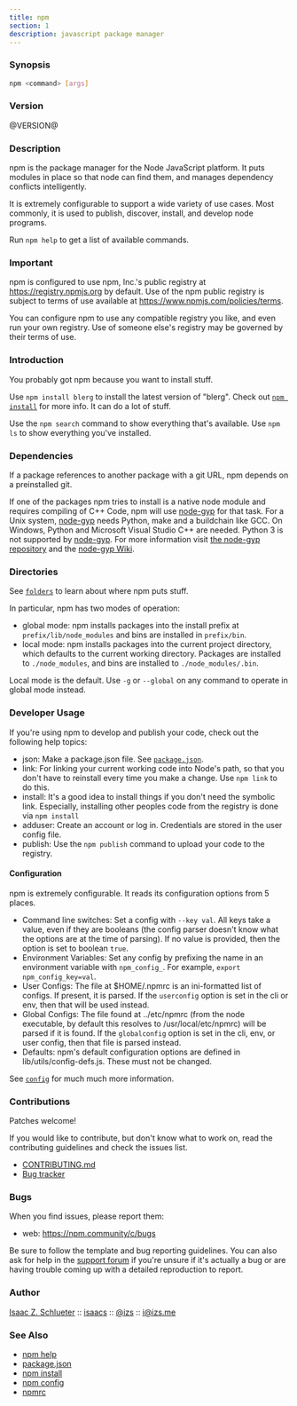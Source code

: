 ```yaml
---
title: npm
section: 1
description: javascript package manager
---
```


### Synopsis

```bash
npm <command> [args]
```

### Version

@VERSION@

### Description

npm is the package manager for the Node JavaScript platform.  It puts
modules in place so that node can find them, and manages dependency
conflicts intelligently.

It is extremely configurable to support a wide variety of use cases.
Most commonly, it is used to publish, discover, install, and develop node
programs.

Run `npm help` to get a list of available commands.

### Important

npm is configured to use npm, Inc.'s public registry at
https://registry.npmjs.org by default. Use of the npm public registry is
subject to terms of use available at https://www.npmjs.com/policies/terms.

You can configure npm to use any compatible registry you like, and even run
your own registry. Use of someone else's registry may be governed by their
terms of use.

### Introduction

You probably got npm because you want to install stuff.

Use `npm install blerg` to install the latest version of "blerg".  Check out
[`npm install`](/commands/npm-install) for more info.  It can do a lot of stuff.

Use the `npm search` command to show everything that's available.
Use `npm ls` to show everything you've installed.

### Dependencies

If a package references to another package with a git URL, npm depends
on a preinstalled git.

If one of the packages npm tries to install is a native node module and
requires compiling of C++ Code, npm will use
[node-gyp](https://github.com/nodejs/node-gyp) for that task.
For a Unix system, [node-gyp](https://github.com/nodejs/node-gyp)
needs Python, make and a buildchain like GCC. On Windows,
Python and Microsoft Visual Studio C++ are needed. Python 3 is
not supported by [node-gyp](https://github.com/nodejs/node-gyp).
For more information visit
[the node-gyp repository](https://github.com/nodejs/node-gyp) and
the [node-gyp Wiki](https://github.com/nodejs/node-gyp/wiki).

### Directories

See [`folders`](/configuring-npm/folders) to learn about where npm puts stuff.

In particular, npm has two modes of operation:

* global mode:
  npm installs packages into the install prefix at
  `prefix/lib/node_modules` and bins are installed in `prefix/bin`.
* local mode:
  npm installs packages into the current project directory, which
  defaults to the current working directory.  Packages are installed to
  `./node_modules`, and bins are installed to `./node_modules/.bin`.

Local mode is the default.  Use `-g` or `--global` on any command to
operate in global mode instead.

### Developer Usage

If you're using npm to develop and publish your code, check out the
following help topics:

* json:
  Make a package.json file.  See [`package.json`](/configuring-npm/package-json).
* link:
  For linking your current working code into Node's path, so that you
  don't have to reinstall every time you make a change.  Use
  `npm link` to do this.
* install:
  It's a good idea to install things if you don't need the symbolic link.
  Especially, installing other peoples code from the registry is done via
  `npm install`
* adduser:
  Create an account or log in.  Credentials are stored in the
  user config file.
* publish:
  Use the `npm publish` command to upload your code to the registry.

#### Configuration

npm is extremely configurable.  It reads its configuration options from
5 places.

* Command line switches:
  Set a config with `--key val`.  All keys take a value, even if they
  are booleans (the config parser doesn't know what the options are at
  the time of parsing).  If no value is provided, then the option is set
  to boolean `true`.
* Environment Variables:
  Set any config by prefixing the name in an environment variable with
  `npm_config_`.  For example, `export npm_config_key=val`.
* User Configs:
  The file at $HOME/.npmrc is an ini-formatted list of configs.  If
  present, it is parsed.  If the `userconfig` option is set in the cli
  or env, then that will be used instead.
* Global Configs:
  The file found at ../etc/npmrc (from the node executable, by default
  this resolves to /usr/local/etc/npmrc) will be parsed if it is found.
  If the `globalconfig` option is set in the cli, env, or user config,
  then that file is parsed instead.
* Defaults:
  npm's default configuration options are defined in
  lib/utils/config-defs.js.  These must not be changed.

See [`config`](/using-npm/config) for much much more information.

### Contributions

Patches welcome!

If you would like to contribute, but don't know what to work on, read
the contributing guidelines and check the issues list.

* [CONTRIBUTING.md](https://github.com/npm/cli/blob/latest/CONTRIBUTING.md)
* [Bug tracker](https://github.com/npm/cli/issues)

### Bugs

When you find issues, please report them:

* web:
  <https://npm.community/c/bugs>

Be sure to follow the template and bug reporting guidelines. You can also ask
for help in the [support forum](https://npm.community/c/support) if you're
unsure if it's actually a bug or are having trouble coming up with a detailed
reproduction to report.

### Author

[Isaac Z. Schlueter](http://blog.izs.me/) ::
[isaacs](https://github.com/isaacs/) ::
[@izs](https://twitter.com/izs) ::
<i@izs.me>

### See Also
* [npm help](/commands/npm-help)
* [package.json](/configuring-npm/package-json)
* [npm install](/commands/npm-install)
* [npm config](/commands/npm-config)
* [npmrc](/configuring-npm/npmrc)

